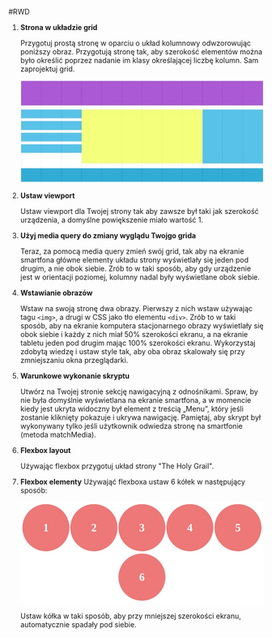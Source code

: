 #RWD

1. **Strona w układzie grid**

	Przygotuj prostą stronę w oparciu o układ kolumnowy odwzorowując poniższy obraz. Przygotują stronę tak, aby szerokość elementów można było określić poprzez nadanie im klasy określającej liczbę kolumn. Sam zaprojektuj grid.

	![grid](images/grid.jpg)

2. **Ustaw viewport**

	Ustaw viewport dla Twojej strony tak aby zawsze był taki jak szerokość urządzenia, a domyślne powiększenie miało wartość 1.

3. **Użyj media query do zmiany wyglądu Twojgo grida**

	Teraz, za pomocą media query zmień swój grid, tak aby na ekranie smartfona główne elementy układu strony wyświetlały się jeden pod drugim, a nie obok siebie. Zrób to w taki sposób, aby gdy urządzenie jest w orientacji poziomej, kolumny nadal były wyświetlane obok siebie. 

4. **Wstawianie obrazów**

	Wstaw na swoją stronę dwa obrazy. Pierwszy z nich wstaw używając tagu ```<img>```, a drugi w CSS jako tło elementu ```<div>```. Zrób to w taki sposób, aby na ekranie komputera stacjonarnego obrazy wyświetlały się obok siebie i każdy z nich miał 50% szerokości ekranu, a na ekranie tabletu jeden pod drugim mając 100% szerokości ekranu.
	Wykorzystaj zdobytą wiedzę i ustaw style tak, aby oba obraz skalowały się przy zmniejszaniu okna przeglądarki.


5. **Warunkowe wykonanie skryptu**

	Utwórz na Twojej stronie sekcję nawigacyjną z odnośnikami. Spraw, by nie była domyślnie wyświetlana na ekranie smartfona, a w momencie kiedy jest ukryta widoczny był element z treścią „Menu”, który jeśli zostanie kliknięty pokazuje i ukrywa nawigację. Pamiętaj, aby skrypt był wykonywany tylko jeśli użytkownik odwiedza stronę na smartfonie (metoda matchMedia).

6. **Flexbox layout**

	Używając flexbox przygotuj układ strony "The Holy Grail".

7. **Flexbox elementy**
	Używająć flexboxa ustaw 6 kółek w następujący sposób:
	
	![Flexbox](images/flex1.jpg)

	Ustaw kółka w taki sposób, aby przy mniejszej szerokości ekranu, automatycznie spadały pod siebie.
